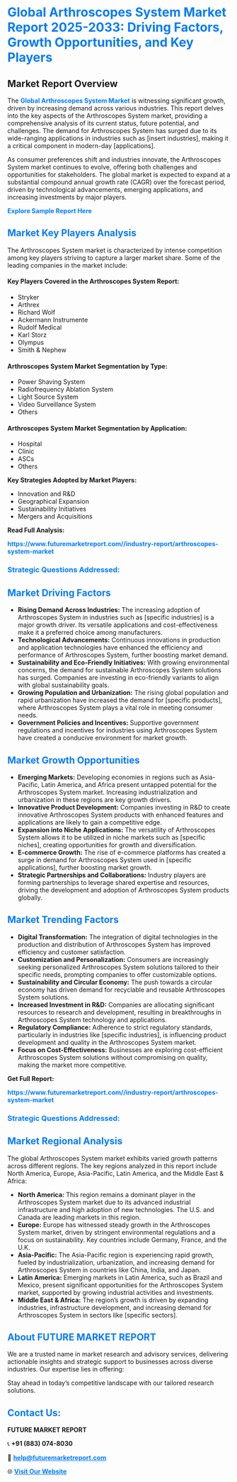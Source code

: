 <h1 style="color: #007BFF;">Global Arthroscopes System Market Report 2025-2033: Driving Factors, Growth Opportunities, and Key Players</h1>

<section id="overview">
<h2>Market Report Overview</h2>
<p>The <a href="https://www.futuremarketreport.com//industry-report/arthroscopes-system-market" style="color: #007BFF; text-decoration: none;"><strong>Global Arthroscopes System Market</strong></a> is witnessing significant growth, driven by increasing demand across various industries. This report delves into the key aspects of the Arthroscopes System market, providing a comprehensive analysis of its current status, future potential, and challenges. The demand for Arthroscopes System has surged due to its wide-ranging applications in industries such as [insert industries], making it a critical component in modern-day [applications].</p>
<p>As consumer preferences shift and industries innovate, the Arthroscopes System market continues to evolve, offering both challenges and opportunities for stakeholders. The global market is expected to expand at a substantial compound annual growth rate (CAGR) over the forecast period, driven by technological advancements, emerging applications, and increasing investments by major players.</p>
</section>

<section id="overview">
<p><a href="https://www.futuremarketreport.com//request-sample/reportId=55426" style="color: #007BFF; text-decoration: none;"><strong>Explore Sample Report Here</strong></a></p>
</section>

<section id="key-players">
<h2 style="color: #007BFF;">Market Key Players Analysis</h2>
<p>The Arthroscopes System market is characterized by intense competition among key players striving to capture a larger market share. Some of the leading companies in the market include:</p>
<h4>Key Players Covered in the Arthroscopes System Report:</h4>
<ul><li>Stryker</li><li>Arthrex</li><li>Richard Wolf</li><li>Ackermann Instrumente</li><li>Rudolf Medical</li><li>Karl Storz</li><li>Olympus</li><li>Smith &amp; Nephew</li></ul>
<h4>Arthroscopes System Market Segmentation by Type:</h4>
<ul><li>Power Shaving System</li><li>Radiofrequency Ablation System</li><li>Light Source System</li><li>Video Surveillance System</li><li>Others</li></ul>

<h4>Arthroscopes System Market Segmentation by Application:</h4>
<ul><li>Hospital</li><li>Clinic</li><li>ASCs</li><li>Others</li></ul>
<p><strong>Key Strategies Adopted by Market Players:</strong></p>
<ul>
<li>Innovation and R&D</li>
<li>Geographical Expansion</li>
<li>Sustainability Initiatives</li>
<li>Mergers and Acquisitions</li>
</ul>
</section>

<section>
<p><strong>Read Full Analysis: </strong></p><a href="https://www.futuremarketreport.com//industry-report/arthroscopes-system-market" style="color: #007BFF; text-decoration: none;"><strong>https://www.futuremarketreport.com//industry-report/arthroscopes-system-market</strong></a>
<h3 style="color: #007BFF;">Strategic Questions Addressed:</h3>
</section>

<section id="driving-factors">
<h2 style="color: #007BFF;">Market Driving Factors</h2>
<ul>
<li><strong>Rising Demand Across Industries:</strong> The increasing adoption of Arthroscopes System in industries such as [specific industries] is a major growth driver. Its versatile applications and cost-effectiveness make it a preferred choice among manufacturers.</li>
<li><strong>Technological Advancements:</strong> Continuous innovations in production and application technologies have enhanced the efficiency and performance of Arthroscopes System, further boosting market demand.</li>
<li><strong>Sustainability and Eco-Friendly Initiatives:</strong> With growing environmental concerns, the demand for sustainable Arthroscopes System solutions has surged. Companies are investing in eco-friendly variants to align with global sustainability goals.</li>
<li><strong>Growing Population and Urbanization:</strong> The rising global population and rapid urbanization have increased the demand for [specific products], where Arthroscopes System plays a vital role in meeting consumer needs.</li>
<li><strong>Government Policies and Incentives:</strong> Supportive government regulations and incentives for industries using Arthroscopes System have created a conducive environment for market growth.</li>
</ul>
</section>

<section id="growth-opportunities">
<h2 style="color: #007BFF;">Market Growth Opportunities</h2>
<ul>
<li><strong>Emerging Markets:</strong> Developing economies in regions such as Asia-Pacific, Latin America, and Africa present untapped potential for the Arthroscopes System market. Increasing industrialization and urbanization in these regions are key growth drivers.</li>
<li><strong>Innovative Product Development:</strong> Companies investing in R&D to create innovative Arthroscopes System products with enhanced features and applications are likely to gain a competitive edge.</li>
<li><strong>Expansion into Niche Applications:</strong> The versatility of Arthroscopes System allows it to be utilized in niche markets such as [specific niches], creating opportunities for growth and diversification.</li>
<li><strong>E-commerce Growth:</strong> The rise of e-commerce platforms has created a surge in demand for Arthroscopes System used in [specific applications], further boosting market growth.</li>
<li><strong>Strategic Partnerships and Collaborations:</strong> Industry players are forming partnerships to leverage shared expertise and resources, driving the development and adoption of Arthroscopes System products globally.</li>
</ul>
</section>

<section id="trending-factors">
<h2 style="color: #007BFF;">Market Trending Factors</h2>
<ul>
<li><strong>Digital Transformation:</strong> The integration of digital technologies in the production and distribution of Arthroscopes System has improved efficiency and customer satisfaction.</li>
<li><strong>Customization and Personalization:</strong> Consumers are increasingly seeking personalized Arthroscopes System solutions tailored to their specific needs, prompting companies to offer customizable options.</li>
<li><strong>Sustainability and Circular Economy:</strong> The push towards a circular economy has driven demand for recyclable and reusable Arthroscopes System solutions.</li>
<li><strong>Increased Investment in R&D:</strong> Companies are allocating significant resources to research and development, resulting in breakthroughs in Arthroscopes System technology and applications.</li>
<li><strong>Regulatory Compliance:</strong> Adherence to strict regulatory standards, particularly in industries like [specific industries], is influencing product development and quality in the Arthroscopes System market.</li>
<li><strong>Focus on Cost-Effectiveness:</strong> Businesses are exploring cost-efficient Arthroscopes System solutions without compromising on quality, making the market more competitive.</li>
</ul>
</section>

<section>
<p><strong>Get Full Report: </strong></p><a href="https://www.futuremarketreport.com//industry-report/arthroscopes-system-market" style="color: #007BFF; text-decoration: none;"><strong>https://www.futuremarketreport.com//industry-report/arthroscopes-system-market</strong></a>
<h3 style="color: #007BFF;">Strategic Questions Addressed:</h3>
</section>


<section id="regional-analysis">
<h2 style="color: #007BFF;">Market Regional Analysis</h2>
<p>The global Arthroscopes System market exhibits varied growth patterns across different regions. The key regions analyzed in this report include North America, Europe, Asia-Pacific, Latin America, and the Middle East & Africa:</p>
<ul>
<li><strong>North America:</strong> This region remains a dominant player in the Arthroscopes System market due to its advanced industrial infrastructure and high adoption of new technologies. The U.S. and Canada are leading markets in this region.</li>
<li><strong>Europe:</strong> Europe has witnessed steady growth in the Arthroscopes System market, driven by stringent environmental regulations and a focus on sustainability. Key countries include Germany, France, and the U.K.</li>
<li><strong>Asia-Pacific:</strong> The Asia-Pacific region is experiencing rapid growth, fueled by industrialization, urbanization, and increasing demand for Arthroscopes System in countries like China, India, and Japan.</li>
<li><strong>Latin America:</strong> Emerging markets in Latin America, such as Brazil and Mexico, present significant opportunities for the Arthroscopes System market, supported by growing industrial activities and investments.</li>
<li><strong>Middle East & Africa:</strong> The region’s growth is driven by expanding industries, infrastructure development, and increasing demand for Arthroscopes System in sectors like [specific sectors].</li>
</ul>
</section>

<footer>
<h2 style="color: #007BFF;">About FUTURE MARKET REPORT</h2>
<p>We are a trusted name in market research and advisory services, delivering actionable insights and strategic support to businesses across diverse industries. Our expertise lies in offering:</p>

<p>Stay ahead in today’s competitive landscape with our tailored research solutions.</p>

<h2 style="color: #007BFF;">Contact Us:</h2>
<p><strong>FUTURE MARKET REPORT</strong></p>
<p>📞 <strong>+91 (883) 074-8030</strong></p>
<p>📧 <strong><a href="mailto:help@futuremarketreport.com" style="color: #007BFF;">help@futuremarketreport.com</a></strong></p>
<p>🌐 <strong><a href="https://www.futuremarketreport.com/" style="color: #007BFF;">Visit Our Website</a></strong></p>
</footer>